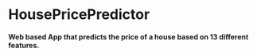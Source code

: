 # HousePricePredictor
#### Web based App that predicts the price of a house based on 13 different features.
